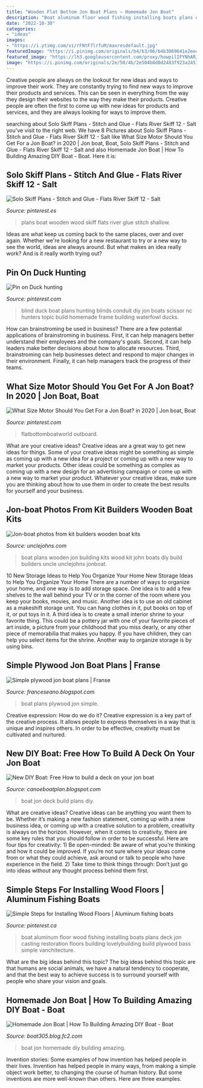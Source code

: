 ```yaml
---
title: "Wooden Flat Bottom Jon Boat Plans ~ Homemade Jon Boat"
description: "Boat aluminum floor wood fishing installing boats plans deck jon casting restoration floors building lovelybuilding build plywood bass simple vanchitecture"
date: "2022-10-30"
categories:
- "ideas"
images:
- "https://i.ytimg.com/vi/rFNtF7lrfuM/maxresdefault.jpg"
featuredImage: "https://i.pinimg.com/originals/b4/b3/06/b4b3069641e2ee435cf2b5474f056837.jpg"
featured_image: "https://lh3.googleusercontent.com/proxy/howpilIFYNhARJUdXE-qLJYSFZ7t0pLH_XdgHtBj1w82_c8q_mo_Gpe9n9LMqz2LNi3sWKGDQBWOy-EA3CkvPmZPmGHiitrjrMhh71ImuUw0XUByjdHwU5fJMg=w1200-h630-p-k-no-nu"
image: "https://i.pinimg.com/originals/2e/50/4b/2e504b8d8d2483f923a2457a135d83cf.jpg"
---
```



Creative people are always on the lookout for new ideas and ways to improve their work. They are constantly trying to find new ways to improve their products and services. This can be seen in everything from the way they design their websites to the way they make their products. Creative people are often the first to come up with new ideas for products and services, and they are always looking for ways to improve them.

	

		
searching about Solo Skiff Plans - Stitch and Glue - Flats River Skiff 12 - Salt you've visit to the right web. We have 8 Pictures about Solo Skiff Plans - Stitch and Glue - Flats River Skiff 12 - Salt like What Size Motor Should You Get For a Jon Boat? in 2020 | Jon boat, Boat, Solo Skiff Plans - Stitch and Glue - Flats River Skiff 12 - Salt and also Homemade Jon Boat | How To Building Amazing DIY Boat - Boat. Here it is:
		
    
## Solo Skiff Plans - Stitch And Glue - Flats River Skiff 12 - Salt

<img loading=lazy src="https://i.pinimg.com/736x/61/13/58/61135805037ffc718d903b12b60b2768.jpg" onerror="this.onerror=null;this.src='https://tse1.mm.bing.net/th?id=OIP.9_vRrBryhLQi7edF14ZxLwHaHa&amp;pid=15.1';" alt="Solo Skiff Plans - Stitch and Glue - Flats River Skiff 12 - Salt">

_Source: pinterest.es_

>plans boat wooden wood skiff flats river glue stitch shallow. 

	

Ideas are what keep us coming back to the same places, over and over again. Whether we're looking for a new restaurant to try or a new way to see the world, ideas are always around. But what makes an idea really work? And is it really worth trying out?

    
## Pin On Duck Hunting

<img loading=lazy src="https://i.pinimg.com/originals/b4/b3/06/b4b3069641e2ee435cf2b5474f056837.jpg" onerror="this.onerror=null;this.src='https://tse4.mm.bing.net/th?id=OIP.pFW7MphpPWfuvQ1QiGufDQHaFj&amp;pid=15.1';" alt="Pin on Duck hunting">

_Source: pinterest.com_

>blind duck boat plans hunting blinds conduit diy jon boats scissor nc hunters topic build homemade frame building waterfowl ducks. 

	

How can brainstroming be used in business?
There are a few potential applications of brainstroming in business. First, it can help managers better understand their employees and the company's goals. Second, it can help leaders make better decisions about how to allocate resources. Third, brainstroming can help businesses detect and respond to major changes in their environment. Finally, it can help managers track the progress of their teams.

    
## What Size Motor Should You Get For A Jon Boat? In 2020 | Jon Boat, Boat

<img loading=lazy src="https://i.pinimg.com/originals/f9/fa/64/f9fa642d9cc30a24507487ce26c5baca.jpg" onerror="this.onerror=null;this.src='https://tse4.mm.bing.net/th?id=OIP.3Scy1SQAvfBXN3R9MIEBmAHaE-&amp;pid=15.1';" alt="What Size Motor Should You Get For a Jon Boat? in 2020 | Jon boat, Boat">

_Source: pinterest.com_

>flatbottomboatworld outboard. 

	

What are your creative ideas?
Creative ideas are a great way to get new ideas for things. Some of your creative ideas might be something as simple as coming up with a new idea for a project or coming up with a new way to market your products. Other ideas could be something as complex as coming up with a new design for an advertising campaign or come up with a new way to market your product. Whatever your creative ideas, make sure you are thinking about how to use them in order to create the best results for yourself and your business.

    
## Jon-boat Photos From Kit Builders Wooden Boat Kits

<img loading=lazy src="https://www.unclejohns.com/jonboat/images/ken/Jboat24.jpg" onerror="this.onerror=null;this.src='https://tse3.mm.bing.net/th?id=OIP.0vrbHGDRERTPkWmegu_aUwHaFj&amp;pid=15.1';" alt="Jon-boat photos from kit builders wooden boat kits">

_Source: unclejohns.com_

>boat plans wooden jon building kits wood kit john boats diy build builders uncle unclejohns jonboat. 

	

10 New Storage Ideas to Help You Organize Your Home
New Storage Ideas to Help You Organize Your Home
There are a number of ways to organize your home, and one way is to add storage space. One idea is to add a few shelves to the wall behind your TV or in the corner of the room where you keep your books, movies, and music. Another idea is to use an old cabinet as a makeshift storage unit. You can hang clothes in it, put books on top of it, or put toys in it. A third idea is to create a small interior shrine to your favorite thing. This could be a pottery jar with one of your favorite pieces of art inside, a picture from your childhood that you miss dearly, or any other piece of memorabilia that makes you happy. If you have children, they can help you select items for the shrine. Another way to organize storage is by using bins.

    
## Simple Plywood Jon Boat Plans | Franse

<img loading=lazy src="https://lh3.googleusercontent.com/proxy/howpilIFYNhARJUdXE-qLJYSFZ7t0pLH_XdgHtBj1w82_c8q_mo_Gpe9n9LMqz2LNi3sWKGDQBWOy-EA3CkvPmZPmGHiitrjrMhh71ImuUw0XUByjdHwU5fJMg=w1200-h630-p-k-no-nu" onerror="this.onerror=null;this.src='https://tse1.mm.bing.net/th?id=OIP.SeiilBa-fzBJDEE2CLbnwAHaD9&amp;pid=15.1';" alt="Simple plywood jon boat plans | Franse">

_Source: franceseano.blogspot.com_

>boat plans plywood jon simple. 

	

Creative expression: How do we do it?
Creative expression is a key part of the creative process. It allows people to express themselves in a way that is unique and inspires others. In order to be effective, creativity must be cultivated and nurtured.

    
## New DIY Boat: Free How To Build A Deck On Your Jon Boat

<img loading=lazy src="https://i.ytimg.com/vi/rFNtF7lrfuM/maxresdefault.jpg" onerror="this.onerror=null;this.src='https://tse3.mm.bing.net/th?id=OIP.JO2TgnvsXiSoedW8X8fp2AHaEK&amp;pid=15.1';" alt="New DIY Boat: Free How to build a deck on your jon boat">

_Source: canoeboatplan.blogspot.com_

>boat jon deck build plans diy. 

	

What are creative ideas?
Creative ideas can be anything you want them to be. Whether it’s making a new fashion statement, coming up with a new business idea, or coming up with a creative solution to a problem, creativity is always on the horizon. However, when it comes to creativity, there are some key rules that you should follow in order to be successful. Here are four tips for creativity: 1) Be open-minded: Be aware of what you’re thinking and how it could be improved. If you’re not sure where your ideas come from or what they could achieve, ask around or talk to people who have experience in the field. 2) Take time to think things through: Don’t just go into ideas without any thought process behind them first.

    
## Simple Steps For Installing Wood Floors | Aluminum Fishing Boats

<img loading=lazy src="https://i.pinimg.com/originals/2e/50/4b/2e504b8d8d2483f923a2457a135d83cf.jpg" onerror="this.onerror=null;this.src='https://tse2.mm.bing.net/th?id=OIP._Lel7iohYTiP-I0-D3BGWwHaFj&amp;pid=15.1';" alt="Simple Steps for Installing Wood Floors | Aluminum fishing boats">

_Source: pinterest.ca_

>boat aluminum floor wood fishing installing boats plans deck jon casting restoration floors building lovelybuilding build plywood bass simple vanchitecture. 

	

What are the big ideas behind this topic?
The big ideas behind this topic are that humans are social animals, we have a natural tendency to cooperate, and that the best way to achieve success is to surround yourself with people who share your vision and goals.

    
## Homemade Jon Boat | How To Building Amazing DIY Boat - Boat

<img loading=lazy src="https://blog-imgs-52-origin.fc2.com/b/o/a/boat305/Homemade-Jon-Boat-5.jpg" onerror="this.onerror=null;this.src='https://tse2.mm.bing.net/th?id=OIP.ZYBeA-EF2HtLWUpMCmmWMgAAAA&amp;pid=15.1';" alt="Homemade Jon Boat | How To Building Amazing DIY Boat - Boat">

_Source: boat305.blog.fc2.com_

>boat jon homemade diy building amazing. 

	

Invention stories: Some examples of how invention has helped people in their lives.
Invention has helped people in many ways, from making a simple object work better, to changing the course of human history. But some inventions are more well-known than others. Here are three examples.

